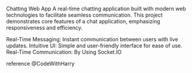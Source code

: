 Chatting Web App
A real-time chatting application built with modern web technologies to facilitate seamless communication.
This project demonstrates core features of a chat application, emphasizing responsiveness and efficiency.


Real-Time Messaging: Instant communication between users with live updates.
Intuitive UI: Simple and user-friendly interface for ease of use.
Real-Time Communication: By Using Socket.IO


reference @CodeWithHarry
